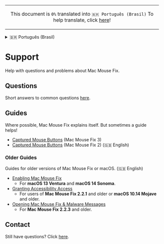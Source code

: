 <!-- THIS FILE IS AUTOMATICALLY GENERATED - EDITS WILL BE OVERRIDDEN -->
<table align="center"><td align="center">

This document is `0%` translated into `🇧🇷 Português (Brasil)`
To help translate, click [here](https://github.com/noah-nuebling/mac-mouse-fix/discussions/731)!</td></table>

<details>
<summary>󠁧󠁿🇧🇷 Português (Brasil)</summary>

  [🇬🇧 English](../../../../Help/Help.md)\
  [🇩🇪 Deutsch](../../../../Markdown/LocalizedDocuments/de/Help/Help.md)\
  **🇧🇷 Português (Brasil)**\
[Help translate Mac Mouse Fix to different languages!](https://github.com/noah-nuebling/mac-mouse-fix/discussions/731)
</details>

# Support

Help with questions and problems about Mac Mouse Fix.

## Questions

Short answers to common questions [here](<../Readme.md#questions>).

## Guides

Where possible, Mac Mouse Fix explains itself.
But sometimes a guide helps!

- [Captured Mouse Buttons](<../Help/Guides/Captured Buttons (Mac Mouse Fix 3).md>) (Mac Mouse Fix 3)
- [Captured Mouse Buttons](<../Help/Guides/Captured Buttons (Mac Mouse Fix 2).md>) (Mac Mouse Fix 2) (🇬🇧 English)

### Older Guides

Guides for older versions of Mac Mouse Fix or macOS. (🇬🇧 English)

- [Enabling Mac Mouse Fix](<../Help/Legacy Guides/Enabling Mac Mouse Fix.md>)
    - For **macOS 13 Ventura** and **macOS 14 Sonoma**.
- [Granting Accessibility Access](<../Help/Legacy Guides/Granting Accessibility Access.md>) 
    - For users of **Mac Mouse Fix 2.2.1** and older or **macOS 10.14 Mojave** and older.
- [Opening Mac Mouse Fix & Malware Messages](<../Help/Legacy Guides/Opening Mac Mouse Fix & Malware Messages.md>) 
    - For **Mac Mouse Fix 2.2.3** and older.

## Contact


Still have questions? Click [here](https://redirect.macmousefix.com/?locale=pt-BR&target=mmf-feedback-help-content).

<!--
[Aug 2025] We thought about having a section here saying:
    "Only available in {{english_only_tag_2}} – but feel free to write in your language!"

... But I decided to omit that, since this link isn't really about the 'content' which the user may not want to click on if they can't understand the language, but just about reaching out. Also, we plan to localize the form at some point, so it being "English only" is temporary.
-->

<!-- Could mention that if they open an Issue others might help them ... But except for very widespread issues that's unlikely. So maybe bad to set high expectations? -->

<!--
- [Send me an Email](https://redirect.macmousefix.com/?locale=pt-BR&target=mailto-noah)
-->


<!-- Ideas: 
    - [Jul 2025] Apple support docs just have thumbs up thumbs down at the bottom and if you click thumbs down you get a text box to enter feedback. That's kinda nice. 
    - GitHub docs has a 'Submit a pull request' link at the bottom that takes you directly to the template file for the support doc on GitHub... I think our audience is not technical enough for that? I looked at some random doc on GitHub and the commit history was all GitHub employees... This seems unlikely to work.
    - GitHub docs have a 'Ask the community' link at the bottom, but that's what we had with GitHub Discussions for years and it didn't work.

    - Maybe make it a form: "I Still Have Questions After Viewing Help Content!\n\nWhat questions do you still have?\n\n(Please fill in here)
        - This would actually be easier to make by prefilling an email instead updating Feedback Assistant. Maybe we could make it a prefilled email for now, and later update. Maybe funnel through redirect.macmousefix.com to make it (slightly) easier to update later?
-->
